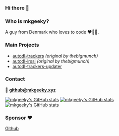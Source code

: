 ### Hi there 👋

### Who is mkgeeky?
A guy from Denmark who loves to code ❤️🧑‍💻.

### Main Projects
* [autodl-trackers](https://github.com/mkgeeky/autodl-trackers) *(original by thebigmunch)*
* [autodl-irssi](https://github.com/mkgeeky-autodl/autodl-irssi) *(original by thebigmunch)*
* [autodl-trackers-updater](https://github.com/mkgeeky-autodl/autodl-trackers-updater)

### Contact
📧 **github@mkgeeky.xyz**

[![mkgeeky's GitHub stats](https://github-readme-stats.vercel.app/api?username=mkgeeky&show_icons=true&count_private=true)](https://github.com/mkgeeky)
[![mkgeeky's GitHub stats](https://github-readme-stats.vercel.app/api/top-langs/?username=mkgeeky&layout=compact)](https://github.com/mkgeeky)
[![mkgeeky's GitHub stats](https://github-readme-streak-stats.herokuapp.com/?user=mkgeeky&)](https://github.com/mkgeeky)

### Sponsor ❤️
[Github](https://github.com/sponsors/mkgeeky)
<!--
**mkgeeky/mkgeeky** is a ✨ _special_ ✨ repository because its `README.md` (this file) appears on your GitHub profile.

Here are some ideas to get you started:

- 🔭 I’m currently working on ...
- 🌱 I’m currently learning ...
- 👯 I’m looking to collaborate on ...
- 🤔 I’m looking for help with ...
- 💬 Ask me about ...
- 📫 How to reach me: ...
- 😄 Pronouns: ...
- ⚡ Fun fact: ...
-->
